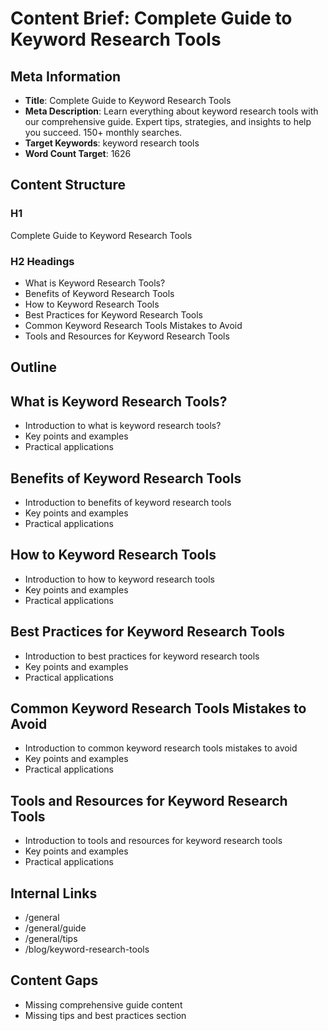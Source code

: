 # Content Brief: Complete Guide to Keyword Research Tools

## Meta Information
- **Title**: Complete Guide to Keyword Research Tools
- **Meta Description**: Learn everything about keyword research tools with our comprehensive guide. Expert tips, strategies, and insights to help you succeed. 150+ monthly searches.
- **Target Keywords**: keyword research tools
- **Word Count Target**: 1626

## Content Structure

### H1
Complete Guide to Keyword Research Tools

### H2 Headings
- What is Keyword Research Tools?
- Benefits of Keyword Research Tools
- How to Keyword Research Tools
- Best Practices for Keyword Research Tools
- Common Keyword Research Tools Mistakes to Avoid
- Tools and Resources for Keyword Research Tools

## Outline
## What is Keyword Research Tools?
- Introduction to what is keyword research tools?
- Key points and examples
- Practical applications

## Benefits of Keyword Research Tools
- Introduction to benefits of keyword research tools
- Key points and examples
- Practical applications

## How to Keyword Research Tools
- Introduction to how to keyword research tools
- Key points and examples
- Practical applications

## Best Practices for Keyword Research Tools
- Introduction to best practices for keyword research tools
- Key points and examples
- Practical applications

## Common Keyword Research Tools Mistakes to Avoid
- Introduction to common keyword research tools mistakes to avoid
- Key points and examples
- Practical applications

## Tools and Resources for Keyword Research Tools
- Introduction to tools and resources for keyword research tools
- Key points and examples
- Practical applications


## Internal Links
- /general
- /general/guide
- /general/tips
- /blog/keyword-research-tools

## Content Gaps
- Missing comprehensive guide content
- Missing tips and best practices section
